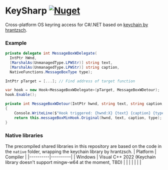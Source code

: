 # KeySharp [![Nuget](https://img.shields.io/nuget/v/KeySharp)](https://www.nuget.org/packages/KeySharp/)

Cross-platform OS keyring access for C#/.NET based on [keychain by hrantzsch](https://github.com/hrantzsch/keychain).

### Example

```csharp
private delegate int MessageBoxWDelegate(
  IntPtr hWnd,
  [MarshalAs(UnmanagedType.LPWStr)] string text,
  [MarshalAs(UnmanagedType.LPWStr)] string caption,
  NativeFunctions.MessageBoxType type);

IntPtr pTarget = [...]; // Find address of target function

var hook = new Hook<MessageBoxWDelegate>(pTarget, MessageBoxWDetour);
hook.Enable();

private int MessageBoxWDetour(IntPtr hwnd, string text, string caption, NativeFunctions.MessageBoxType type)
{
    Console.WriteLine($"Hook triggered: {hwnd:X} {text} {caption} {type}");
    return this.messageBoxMinHook.Original(hwnd, text, caption, type);
}
```

### Native libraries
The precompiled shared libraries in this repository are based on the code in the `native` folder, wrapping the keychain library by hrantzsch.
| Platform | Compiler |
|----------|----------|
| Windows  | Visual C++ 2022 (Keychain library doesn't support mingw-w64 at the moment, TBD) |
|          |          |
|          |          |
